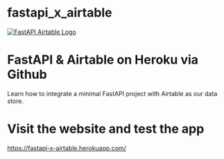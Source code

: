 # fastapi_x_airtable


[![FastAPI Airtable Logo](https://static.codingforentrepreneurs.com/media/projects/fastapi-airtable/images/share/FastAPI__AirTable_-_Share.jpg)](https://www.linkedin.com/in/dishant-raut-595972178/)

# FastAPI & Airtable on Heroku via Github
Learn how to integrate a minimal FastAPI project with Airtable as our data store.

# Visit the website and test the app
https://fastapi-x-airtable.herokuapp.com/